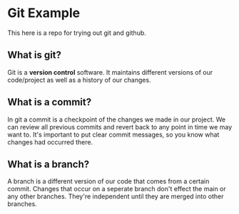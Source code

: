 # Git Example
This here is a repo for trying out git and github.

## What is git?
Git is a **version control** software. It maintains different versions of our code/project as well as a history of our changes.

## What is a commit?
In git a commit is a checkpoint of the changes we made in our project. We can review all previous commits and revert back to any point in time we may want to. It's important to put clear commit messages, so you know what changes had occurred there.

## What is a branch?
A branch is a different version of our code that comes from a certain commit. Changes that occur on a seperate branch don't effect the main or any other branches. They're independent until they are merged into other branches.